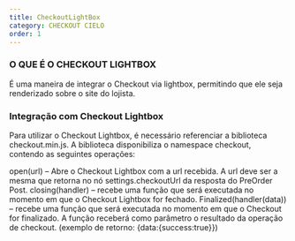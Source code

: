 ```yaml
---
title: CheckoutLightBox 
category: CHECKOUT CIELO
order: 1
---
```


### O QUE É O CHECKOUT LIGHTBOX

É uma maneira de integrar o Checkout via lightbox, permitindo que ele seja renderizado sobre o site do lojista.


### Integração com Checkout Lightbox

Para utilizar o Checkout Lightbox, é necessário referenciar a biblioteca checkout.min.js.
A biblioteca disponibiliza o namespace checkout, contendo as seguintes operações:

open(url) – Abre o Checkout Lightbox com a url recebida. A url deve ser a mesma que retorna no nó settings.checkoutUrl da resposta do PreOrder Post.
closing(handler) – recebe uma função que será executada no momento em que o Checkout Lightbox for fechado.
Finalized(handler(data)) – recebe uma função que será executada no momento em que o Checkout for finalizado. A função receberá como parâmetro o resultado da operação de checkout. (exemplo de retorno: {data:{success:true}})

